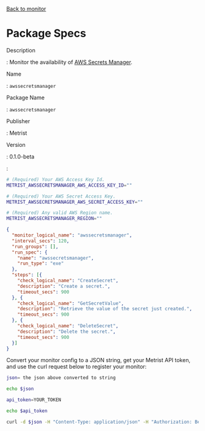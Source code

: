 [Back to monitor](awssecretsmanager.md)

# Package Specs

Description

: Monitor the availability of [AWS Secrets Manager](https://aws.amazon.com/secretsmanager/).

Name

: `awssecretsmanager`

Package Name

: `awssecretsmanager`

Publisher

: Metrist

Version

: 0.1.0-beta

: &nbsp;


<!--@include: /parts/_3.md-->


```sh
# (Required) Your AWS Access Key Id.
METRIST_AWSSECRETSMANAGER_AWS_ACCESS_KEY_ID=""

# (Required) Your AWS Secret Access Key.
METRIST_AWSSECRETSMANAGER_AWS_SECRET_ACCESS_KEY=""

# (Required) Any valid AWS Region name.
METRIST_AWSSECRETSMANAGER_REGION=""
```

<!--@include: /parts/tips_env-vars.md -->


<!--@include: /parts/_4.md-->


```json
{
  "monitor_logical_name": "awssecretsmanager",
  "interval_secs": 120,
  "run_groups": [],
  "run_spec": {
    "name": "awssecretsmanager",
    "run_type": "exe"
  },
  "steps": [{
    "check_logical_name": "CreateSecret",
    "description": "Create a secret.",
    "timeout_secs": 900
  }, {
    "check_logical_name": "GetSecretValue",
    "description": "Retrieve the value of the secret just created.",
    "timeout_secs": 900
  }, {
    "check_logical_name": "DeleteSecret",
    "description": "Delete the secret.",
    "timeout_secs": 900
  }]
}
```




Convert your monitor config to a JSON string, get your Metrist API token, and use the curl request below to register your monitor:

```sh
json= the json above converted to string

echo $json

api_token=YOUR_TOKEN

echo $api_token

curl -d $json -H "Content-Type: application/json" -H "Authorization: Bearer $api_token" 'https://app.metrist.io/api/v0/monitor-config'

```

<!--@include: /parts/tips_api.md-->


<!--@include: /parts/_5.md-->


<!--@include: /parts/result.md-->
